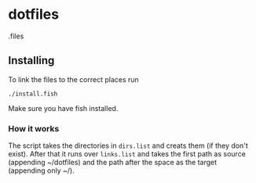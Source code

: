 # dotfiles

.files

## Installing

To link the files to the correct places run

```
./install.fish
```

Make sure you have fish installed.

### How it works

The script takes the directories in `dirs.list` and creats them (if they don't
exist). After that it runs over `links.list` and takes the first path as source
(appending ~/dotfiles) and the path after the space as the target (appending
only ~/).
